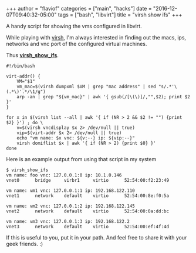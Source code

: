 +++
author = "flaviof"
categories = ["main", "hacks"]
date = "2016-12-07T09:40:32-05:00"
tags = ["bash", "libvirt"]
title = "virsh show ifs"
+++

A handy script for showing the vms configured in libvirt.

<!--more-->

While playing with [virsh][], I'm always interested in finding out
the macs, ips, networks and vnc port of the configured virtual machines.

Thus **[virsh_show_ifs][]**.

```
#!/bin/bash

virt-addr() {
    VM="$1"
    vm_mac=$(virsh dumpxml $VM | grep "mac address" | sed "s/.*'\(.*\)'.*/\1/g")
    arp -an | grep "${vm_mac}" | awk '{ gsub(/[\(\)]/,"",$2); print $2 }'
}

for x in $(virsh list --all | awk '{ if (NR > 2 && $2 != "") {print $2} }') ; do \
    v=$(virsh vncdisplay $x 2> /dev/null || true)
    vip=$(virt-addr $x 2> /dev/null || true)
    echo "vm name: $x vnc: ${v:--} ip: ${vip:--}"
    virsh domiflist $x | awk '{ if (NR > 2) {print $0} }'
done
```

Here is an example output from using that script in my system

```
$ virsh_show_ifs
vm name: foo vnc: 127.0.0.1:0 ip: 10.1.0.146
vnet0      bridge     virbr1     virtio      52:54:00:f2:23:49

vm name: vm1 vnc: 127.0.0.1:1 ip: 192.168.122.110
vnet1      network    default    virtio      52:54:00:8e:f0:5a

vm name: vm2 vnc: 127.0.0.1:2 ip: 192.168.122.145
vnet2      network    default    virtio      52:54:00:0a:dd:bc

vm name: vm3 vnc: 127.0.0.1:3 ip: 192.168.122.2
vnet3      network    default    virtio      52:54:00:ef:4f:4d
```

If this is useful to you, put it in your path.
And feel free to share it with your geek friends. :)


[virsh]: http://libvirt.org/virshcmdref.html#viewing
[virsh_show_ifs]: https://gist.githubusercontent.com/flavio-fernandes/a773842c5b6748992482d74d6c1cb543/raw/d57ea3850cc40052ff09abad609e9662f00b432b/virsh_show_ifs
[virsh_show_ifs_old]: https://gist.githubusercontent.com/anonymous/53e04a414c0d653b0edc2d39d513b1a4/raw/7409bcde914a83eafe916871d725f98058d4dc88/gistify146068.txt
